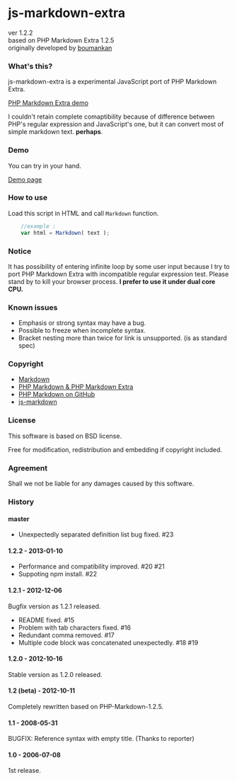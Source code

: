 # js-markdown-extra

ver 1.2.2  
based on PHP Markdown Extra 1.2.5  
originally developed by [boumankan](http://bmky.net/product/js-markdown-extra/)

### What's this? ###

js-markdown-extra is a experimental JavaScript port of PHP Markdown Extra.

[PHP Markdown Extra demo](http://www.michelf.com/projects/php-markdown/dingus/)

I couldn't retain complete comaptibility because of difference between PHP's
regular expression and JavaScript's one, but it can convert most of simple
markdown text.
**perhaps**.

### Demo ###

You can try in your hand.

[Demo page](http://tanakahisateru.github.com/js-markdown-extra/demo.html)

### How to use ###

Load this script in HTML and call ```Markdown``` function.

```javascript
	//example :
	var html = Markdown( text );
```

### Notice ###

It has possibility of entering infinite loop by some user input because
I try to port PHP Markdown Extra with incompatible regular expression test.
Please stand by to kill your browser process. **I prefer to use it
under dual core CPU.**

### Known issues ###

* Emphasis or strong syntax may have a bug.
* Possible to freeze when incomplete syntax.
* Bracket nesting more than twice for link is unsupported. (is as standard spec)

### Copyright ###

* [Markdown](http://daringfireball.net/projects/markdown/)
* [PHP Markdown & PHP Markdown Extra](http://www.michelf.com/projects/php-markdown/)
* [PHP Markdown on GitHub](https://github.com/michelf/php-markdown)
* [js-markdown](http://rephrase.net/box/js-markdown/)

### License ###

This software is based on BSD license.

Free for modification, redistribution and embedding if copyright included.

### Agreement ###

Shall we not be liable for any damages caused by this software.

### History ###

#### master

  * Unexpectedly separated definition list bug fixed. #23

#### 1.2.2 - 2013-01-10

  * Performance and compatibility improved. #20 #21
  * Suppoting npm install. #22

#### 1.2.1 - 2012-12-06
  Bugfix version as 1.2.1 released.

  * README fixed. #15
  * Problem with tab characters fixed. #16
  * Redundant comma removed. #17
  * Multiple code block was concatenated unexpectedly. #18 #19

#### 1.2.0 - 2012-10-16
  Stable version as 1.2.0 released.

#### 1.2 (beta) - 2012-10-11
  Completely rewritten based on PHP-Markdown-1.2.5.

#### 1.1 - 2008-05-31
  BUGFIX: Reference syntax with empty title. (Thanks to reporter)

#### 1.0 - 2006-07-08
  1st release.
